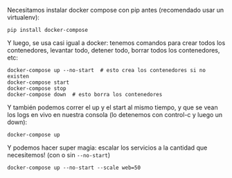 Necesitamos instalar docker compose con pip antes (recomendado usar un virtualenv):

```
pip install docker-compose
```

Y luego, se usa casi igual a docker: tenemos comandos para crear todos los contenedores, levantar todo, detener todo, borrar todos los contenedores, etc:

```
docker-compose up --no-start  # esto crea los contenedores si no existen
docker-compose start
docker-compose stop
docker-compose down  # esto borra los contenedores
```

Y también podemos correr el up y el start al mismo tiempo, y que se vean los logs en vivo en nuestra consola (lo detenemos con control-c y luego un down):

```
docker-compose up
```

Y podemos hacer super magia: escalar los servicios a la cantidad que necesitemos! (con o sin `--no-start`)

```
docker-compose up --no-start --scale web=50
```
